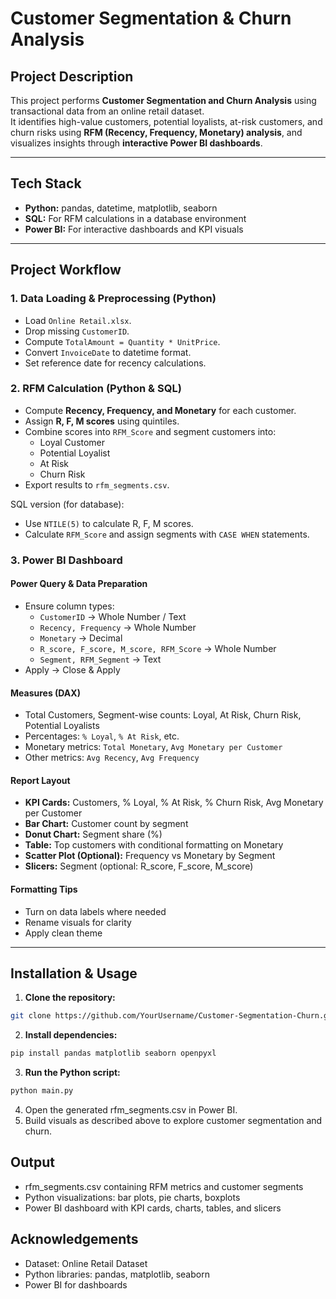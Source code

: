 # Customer Segmentation & Churn Analysis

## Project Description
This project performs **Customer Segmentation and Churn Analysis** using transactional data from an online retail dataset.  
It identifies high-value customers, potential loyalists, at-risk customers, and churn risks using **RFM (Recency, Frequency, Monetary) analysis**, and visualizes insights through **interactive Power BI dashboards**.

---

## Tech Stack
- **Python:** pandas, datetime, matplotlib, seaborn  
- **SQL:** For RFM calculations in a database environment  
- **Power BI:** For interactive dashboards and KPI visuals  

---

## Project Workflow

### 1. Data Loading & Preprocessing (Python)
- Load `Online Retail.xlsx`.  
- Drop missing `CustomerID`.  
- Compute `TotalAmount = Quantity * UnitPrice`.  
- Convert `InvoiceDate` to datetime format.  
- Set reference date for recency calculations.

### 2. RFM Calculation (Python & SQL)
- Compute **Recency, Frequency, and Monetary** for each customer.  
- Assign **R, F, M scores** using quintiles.  
- Combine scores into `RFM_Score` and segment customers into:
  - Loyal Customer
  - Potential Loyalist
  - At Risk
  - Churn Risk  
- Export results to `rfm_segments.csv`.

SQL version (for database):  
- Use `NTILE(5)` to calculate R, F, M scores.  
- Calculate `RFM_Score` and assign segments with `CASE WHEN` statements.

### 3. Power BI Dashboard

#### Power Query & Data Preparation
- Ensure column types:
  - `CustomerID` → Whole Number / Text  
  - `Recency, Frequency` → Whole Number  
  - `Monetary` → Decimal  
  - `R_score, F_score, M_score, RFM_Score` → Whole Number  
  - `Segment, RFM_Segment` → Text  
- Apply → Close & Apply

#### Measures (DAX)
- Total Customers, Segment-wise counts: Loyal, At Risk, Churn Risk, Potential Loyalists  
- Percentages: `% Loyal`, `% At Risk`, etc.  
- Monetary metrics: `Total Monetary`, `Avg Monetary per Customer`  
- Other metrics: `Avg Recency`, `Avg Frequency`  

#### Report Layout
- **KPI Cards:** Customers, % Loyal, % At Risk, % Churn Risk, Avg Monetary per Customer  
- **Bar Chart:** Customer count by segment  
- **Donut Chart:** Segment share (%)  
- **Table:** Top customers with conditional formatting on Monetary  
- **Scatter Plot (Optional):** Frequency vs Monetary by Segment  
- **Slicers:** Segment (optional: R_score, F_score, M_score)  

#### Formatting Tips
- Turn on data labels where needed  
- Rename visuals for clarity  
- Apply clean theme  

---

## Installation & Usage

1. **Clone the repository:**
```bash
git clone https://github.com/YourUsername/Customer-Segmentation-Churn.git
```
2. **Install dependencies:**
```bash
pip install pandas matplotlib seaborn openpyxl
```
3. **Run the Python script:**
```bash
python main.py
```
4. Open the generated rfm_segments.csv in Power BI.
5. Build visuals as described above to explore customer segmentation and churn.

## Output

- rfm_segments.csv containing RFM metrics and customer segments
- Python visualizations: bar plots, pie charts, boxplots
- Power BI dashboard with KPI cards, charts, tables, and slicers

## Acknowledgements

- Dataset: Online Retail Dataset
- Python libraries: pandas, matplotlib, seaborn
- Power BI for dashboards
